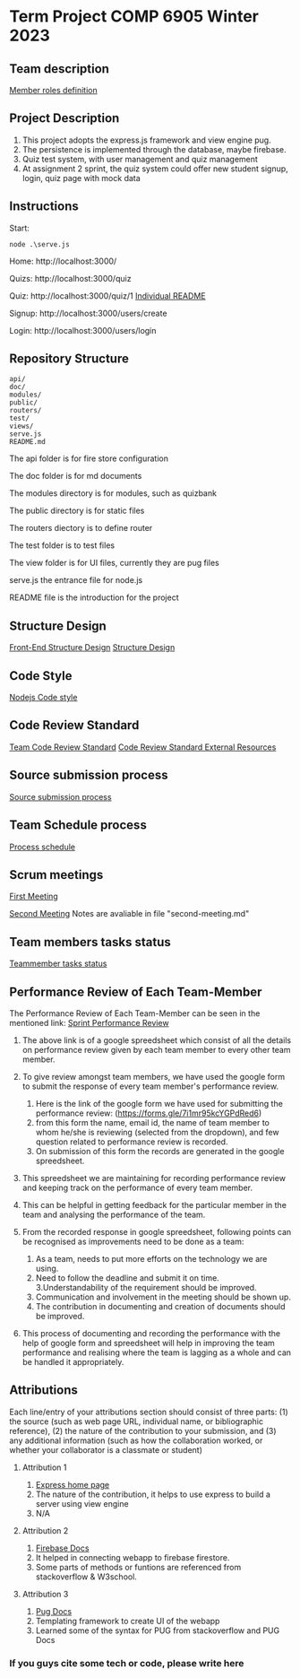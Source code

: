 # Term Project COMP 6905 Winter 2023

## Team description

[Member roles definition](./doc/memberroles.md)

## Project Description

1. This project adopts the express.js framework and view engine pug.
2. The persistence is implemented through the database, maybe firebase.
3. Quiz test system, with user management and quiz management
4. At assignment 2 sprint, the quiz system could offer new student signup, login, quiz page with mock data

## Instructions
Start: 

    node .\serve.js 

Home: http://localhost:3000/

Quizs: http://localhost:3000/quiz

Quiz: http://localhost:3000/quiz/1 [Individual README](/doc/individual_submission/trangv_code_task.md)

Signup: http://localhost:3000/users/create

Login: http://localhost:3000/users/login


## Repository Structure

    api/
    doc/
    modules/
    public/
    routers/
    test/
    views/ 
    serve.js
    README.md

  The api folder is for fire store configuration

  The doc folder is for md documents

  The modules directory is for modules, such as quizbank

  The public directory is for static files

  The routers diectory is to define router 

  The test folder is to test files

  The view folder is for UI files, currently they are pug files

  serve.js the entrance file for node.js

  README file is the introduction for the project

## Structure Design
[Front-End Structure Design](/doc/frontendstructuredesign.md)
[Structure Design](/doc/structuredesign.md)

## Code Style
[Nodejs Code style](https://github.com/felixge/node-style-guide)

## Code Review Standard

[Team Code Review Standard](/doc/codereviewstandard.md)
[Code Review Standard External Resources](https://google.github.io/eng-practices/review/reviewer/standard.html)

## Source submission process

[Source submission process](/doc/sourcesubmission.md)

## Team Schedule process

[Process schedule](/doc/processSchedule.md)

## Scrum meetings

[First Meeting](/doc/first-meeting.md)

[Second Meeting](/doc/second-meeting.md) Notes are avaliable in file "second-meeting.md"

## Team members tasks status

[Teammember tasks status](/doc/teammember-tasks-status.md)

## Performance Review of Each Team-Member

The Performance Review of Each Team-Member can be seen in the mentioned link: [Sprint Performance Review](https://docs.google.com/spreadsheets/d/1Gm-qb7FD2baLD-eDKrLjbsh3EBmGTTs08O_xN5u_UjA/edit?resourcekey#gid=104030491)
1.	The above link is of a google spreedsheet which consist of all the details on performance review given by each team member to every other team member.

2.	To give review amongst team members, we have used the google form to submit the response of every team member's performance review.
    1.	Here is the link of the google form we have used for submitting the performance review: (https://forms.gle/7i1mr95kcYGPdRed6)
    2.	from this form the name, email id, the name of team member to whom he/she is reviewing (selected from the dropdown), and few question related to performance review is recorded.
    3.	On submission of this form the records are generated in the google spreedsheet.

3.	This spreedsheet we are maintaining for recording performance review and keeping track on the performance of every team member.

4.	This can be helpful in getting feedback for the particular member in the team and analysing the performance of the team.

5.	From the recorded response in google spreedsheet, following points can be recognised as improvements need to be done as a team:
    1.	As a team, needs to put more efforts on the technology we are using.
    2.	Need to follow the deadline and submit it on time.  
    3.Understandability of the requirement should be improved.
    4.	Communication and involvement in the meeting should be shown up.
    5.	The contribution in documenting and creation of documents should be improved.

6. This process of documenting and recording the performance with the help of google form and spreedsheet will help in improving the team performance and realising where the team is lagging as a whole and can be handled it appropriately. 

## Attributions

Each line/entry of your attributions section should consist of three parts: (1) the source (such as web page URL, individual name, or bibliographic reference), (2) the nature of the contribution to your submission, and (3) any additional information (such as how the collaboration worked, or whether your collaborator is a classmate or student)

1. Attribution 1
   1. [Express home page](https://expressjs.com/)
   2. The nature of the contribution, it helps to use express to build a server using view engine
   3. N/A

2. Attribution 2
    1. [Firebase Docs](https://firebase.google.com/docs)
    2. It helped in connecting webapp to firebase firestore.
    3. Some parts of methods or funtions are referenced from stackoverflow & W3school.

3. Attribution 3
    1. [Pug Docs](https://pugjs.org/api/getting-started.html)
    2. Templating framework to create UI of the webapp
    3. Learned some of the syntax for PUG from stackoverflow and PUG Docs

### If you guys cite some tech or code, please write here
